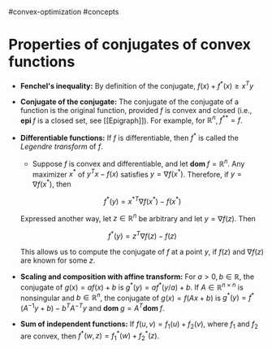 #convex-optimization #concepts

# Properties of conjugates of convex functions

- **Fenchel's inequality:** By definition of the conjugate, $f(x) + f^{*}(x) \geq x^{T} y$
- **Conjugate of the conjugate:** The conjugate of the conjugate of a function is the original function, provided $f$ is convex and closed (i.e., $\textbf{epi } f$ is a closed set, see [[Epigraph]]). For example, for $\mathbb{R}^n$, $f^{**} = f$.
- **Differentiable functions:** If $f$ is differentiable, then $f^{*}$ is called the *Legendre transform* of $f$.
	- Suppose $f$ is convex and differentiable, and let $\textbf{dom }f = \mathbb{R}^n$. Any maximizer $x^{*}$ of $y^{T}x - f(x)$ satisfies $y = \nabla f(x^{*})$. Therefore, if $y = \nabla f(x^{*})$, then

	$$
		f^{*}(y) = x^{*T}\nabla f(x^{*}) - f(x^{*})
	$$
	
	Expressed another way, let $z \in \mathbb{R}^n$ be arbitrary and let $y = \nabla f(z)$. Then
	
	$$
		f^{*}(y) = z^{T}\nabla f(z) - f(z)
	$$

	This allows us to compute the conjugate of $f$ at a point $y$, if $f(z)$ and $\nabla f(z)$ are known for some $z$.
- **Scaling and composition with affine transform:** For $a > 0, b \in \mathbb{R}$, the conjugate of $g(x) = af(x) + b$ is $g^{*}(y) = af^{*}(y/a)+ b$. If $A \in \mathbb{R}^{n\times n}$ is nonsingular and $b \in \mathbb{R}^n$, the conjugate of $g(x) = f(Ax+b)$ is $g^{*}(y) = f^{*}(A^{-1}y + b) - b^{T}A^{-T} y$ and $\textbf{dom } g = A^{T}\textbf{dom }f$.
- **Sum of independent functions:** If $f(u, v) = f_{1}(u) + f_{2}(v)$, where $f_1$ and $f_2$ are convex, then $f^{*}(w, z) = f_{1}^{*}(w)+ f_{2}^{*}(z)$.